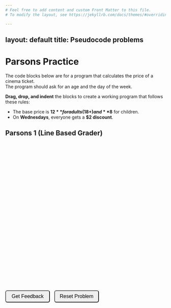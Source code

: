 ```yaml
---
# Feel free to add content and custom Front Matter to this file.
# To modify the layout, see https://jekyllrb.com/docs/themes/#overriding-theme-defaults

---
```

layout: default
title: Pseudocode problems
---

# Parsons Practice

The code blocks below are for a program that calculates the price of a cinema ticket.  
The program should ask for an age and the day of the week.

**Drag, drop, and indent** the blocks to create a working program that follows these rules:

- The base price is **$12** for adults (18+) and **$8** for children.  
- On **Wednesdays**, everyone gets a **$2 discount**.

<style>
  /* Reduce extra space after paragraphs and lists */
  p, ul {
    margin-bottom: 0.5em;
  }

  /* Make code boxes wider and reduce top gap */
  .sortable-code {
    width: 95%;
    min-height: 220px;
    margin-top: 0.4em;
    margin-bottom: 10px;
  }

  /* Make buttons larger and neater */
  input[type="button"] {
    min-width: 140px;
    padding: 8px 12px;
    font-size: 1rem;
    margin-right: 10px;
    border-radius: 6px;
    cursor: pointer;
  }
</style>

## Parsons 1 (Line Based Grader)
<div id="Cinema-sortableTrash" class="sortable-code"></div> 
<div id="Cinema-sortable" class="sortable-code"></div> 
<div style="clear:both;"></div> 
<p> 
    <input id="Cinema-feedbackLink" value="Get Feedback" type="button" /> 
    <input id="Cinema-newInstanceLink" value="Reset Problem" type="button" /> 
</p> 

<script type="text/javascript"> 
(function(){
  var initial = "age = int(input(&quot;Please enter your age: &quot;))\n" +
    "day = input(&quot;What day is it? &quot;)\n" +
    "if age &gt;= 18 and day == &quot;Wednesday&quot;:\n" +
    "    price = 10\n" +
    "elif age &lt; 18 and day == &quot;Wednesday&quot;:\n" +
    "    price = 6\n" +
    "elif age &gt;= 18:\n" +
    "    price = 12\n" +
    "else:\n" +
    "    price = 8\n" +
    "print(f&quot;Your ticket price is ${price}&quot;)";
  var parsonsPuzzle = new ParsonsWidget({
    "sortableId": "Cinema-sortable",
    "max_wrong_lines": 10,
    "grader": ParsonsWidget._graders.LineBasedGrader,
    "exec_limit": 2500,
    "can_indent": true,
    "x_indent": 50,
    "lang": "en",
    "show_feedback": true
  });
  parsonsPuzzle.init(initial);
  parsonsPuzzle.shuffleLines();
  $("#Cinema-newInstanceLink").click(function(event){ 
      event.preventDefault(); 
      parsonsPuzzle.shuffleLines(); 
  }); 
  $("#Cinema-feedbackLink").click(function(event){ 
      event.preventDefault(); 
      parsonsPuzzle.getFeedback(); 
  }); 
})(); 
</script>



